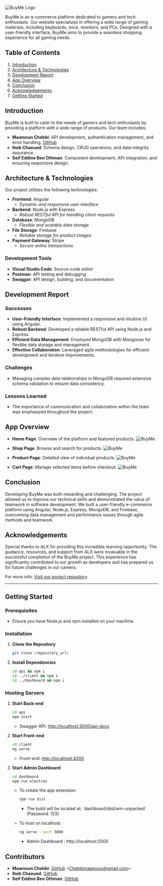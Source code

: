 <!-- # BuyMe -->

![BuyMe Logo](BuyMe/Logo/logo-green-white.png)

BuyMe is an e-commerce platform dedicated to gamers and tech enthusiasts. Our website specializes in offering a wide range of gaming materials, including keyboards, mice, monitors, and PCs. Designed with a user-friendly interface, BuyMe aims to provide a seamless shopping experience for all gaming needs.

## Table of Contents

1. [Introduction](#introduction)
2. [Architecture & Technologies](#architecture--technologies)
3. [Development Report](#development-report)
4. [App Overview](#app-overview)
5. [Conclusion](#conclusion)
6. [Acknowledgements](#acknowledgements)
7. [Getting Started](#getting-started)

## Introduction

BuyMe is built to cater to the needs of gamers and tech enthusiasts by providing a platform with a wide range of products. Our team includes:

- **Maamoun Chebbi**: API development, authentication management, and error handling. [GitHub](https://github.com/maamounchebbi)
- **Iheb Chaoued**: Schema design, CRUD operations, and data integrity assurance.
- **Seif Eddine Ben Othman**: Component development, API integration, and ensuring responsive design.

## Architecture & Technologies

Our project utilizes the following technologies:

- **Frontend**: Angular
  - _Dynamic and responsive user interface_
- **Backend**: Node.js with Express
  - _Robust RESTful API for handling client requests_
- **Database**: MongoDB
  - _Flexible and scalable data storage_
- **File Storage**: Firebase
  - _Reliable storage for product images_
- **Payment Gateway**: Stripe
  - _Secure online transactions_

### Development Tools

- **Visual Studio Code**: Source-code editor
- **Postman**: API testing and debugging
- **Swagger**: API design, building, and documentation

## Development Report

### Successes

- **User-Friendly Interface**: Implemented a responsive and intuitive UI using Angular.
- **Robust Backend**: Developed a reliable RESTful API using Node.js and Express.
- **Efficient Data Management**: Employed MongoDB with Mongoose for flexible data storage and management.
- **Effective Collaboration**: Leveraged agile methodologies for efficient development and iterative improvements.

### Challenges

- Managing complex data relationships in MongoDB required extensive schema validation to ensure data consistency.

### Lessons Learned

- The importance of communication and collaboration within the team was emphasized throughout the project.

## App Overview

- **Home Page**: Overview of the platform and featured products.
  ![BuyMe](screenshots/MainApp/1.home.png)

- **Shop Page**: Browse and search for products.
  ![BuyMe](screenshots/MainApp/2.ShopPage.png)

- **Product Page**: Detailed view of individual products.
  ![BuyMe](screenshots/MainApp/4.ProductPage.png)

- **Cart Page**: Manage selected items before checkout.
  ![BuyMe](screenshots/MainApp/5.CartPage.png)

## Conclusion

Developing BuyMe was both rewarding and challenging. The project allowed us to improve our technical skills and demonstrated the value of teamwork in software development. We built a user-friendly e-commerce platform using Angular, Node.js, Express, MongoDB, and Firebase, overcoming data management and performance issues through agile methods and teamwork.

## Acknowledgements

Special thanks to ALX for providing this incredible learning opportunity. The guidance, resources, and support from ALX were invaluable in the successful completion of the BuyMe project. This experience has significantly contributed to our growth as developers and has prepared us for future challenges in our careers.

For more info: [Visit our project repository](https://github.com/watch14/E-Com-Project-Back-end)

---

## Getting Started

### Prerequisites

- Ensure you have Node.js and npm installed on your machine.

### Installation

1. **Clone the Repository**
   ```bash
   git clone <repository_url>
   ```
2. **Install Dependencies**
   ```bash
   cd api && npm i
   cd ../client && npm i
   cd ../dashboard && npm i
   ```

### Hosting Servers

1. **Start Back-end**

   ```bash
   cd api
   npm start
   ```

   - Swagger API: [http://localhost:3000/api-docs](http://localhost:3000/api-docs)

2. **Start Front-end**

   ```bash
   cd client
   ng serve
   ```

   - Front-end: [http://localhost:4200](http://localhost:4200)

3. **Start Admin Dashboard**

   ```bash
   cd dashboard
   npm run electron
   ```

   - To create the app extension:
     ```bash
     npm run dist
     ```
     - The build will be located at: \`dashboard/dist/win-unpacked\` (Password: 123)
   - To host on localhost:

     ```bash
     ng serve --port 5000
     ```

     - Admin Dashboard : http://localhost:5000

## Contributors

- **Maamoun Chebbi**: [GitHub](https://github.com/maamounchebbi) <<Chebbimaamoun@gmail.com>>
- **Iheb Chaoued**: [GitHub](https://github.com/ihebchaoued)
- **Seif Eddine Ben Othman**: [GitHub](https://github.com/seifeddinebenothman)
